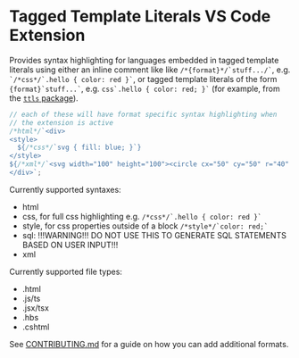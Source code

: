 # Tagged Template Literals VS Code Extension

Provides syntax highlighting for languages embedded in tagged template literals using either an inline comment like like `` /*{format}*/`stuff.../` ``, e.g. `` `/*css*/`.hello { color: red }` ``, or tagged template literals of the form `` {format}`stuff...` ``, e.g. `` css`.hello { color: red; }` `` (for example, from the [`ttls` package](https://www.npmjs.com/package/ttls)).

```js
// each of these will have format specific syntax highlighting when 
// the extension is active
/*html*/`<div>
<style>
  ${/*css*/`svg { fill: blue; }`}
</style>
${/*xml*/`<svg width="100" height="100"><circle cx="50" cy="50" r="40" /></svg>`}
</div>`;
```

Currently supported syntaxes:

- html
- css, for full css highlighting e.g. `` /*css*/`.hello { color: red }` ``
- style, for css properties outside of a block `` /*style*/`color: red;` ``
- sql: !!!WARNING!!! DO NOT USE THIS TO GENERATE SQL STATEMENTS BASED ON USER INPUT!!! 
- xml

Currently supported file types:

- .html
- .js/ts
- .jsx/tsx
- .hbs
- .cshtml

See [CONTRIBUTING.md](https://github.com/alexgagnon/ttls/blob/main/CONTRIBUTING.md) for a guide on how you can add additional formats.

